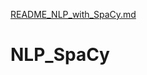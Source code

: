 [README_NLP_with_SpaCy.md](https://github.com/Devoir23/NLP_SpaCy/files/13530634/README_NLP_with_SpaCy.md)
# NLP_SpaCy
